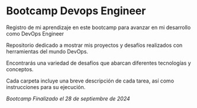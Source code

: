 # Bootcamp Devops Engineer   

Registro de mi aprendizaje en este bootcamp para avanzar en mi desarrollo como DevOps Engineer

Repositorio dedicado a mostrar mis proyectos y desafíos realizados con herramientas del mundo DevOps.

Encontrarás una variedad de desafíos que abarcan diferentes tecnologías y conceptos.

Cada carpeta incluye una breve descripción de cada tarea, así como instrucciones para su ejecución.

*Bootcamp Finalizado el 28 de septiembre de 2024*
